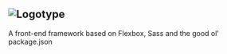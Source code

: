 ![Logotype](https://www.dropbox.com/s/x8e1piejgzb9mzj/nude-small.png?raw=1)
---
A front-end framework based on Flexbox, Sass and the good ol' package.json
